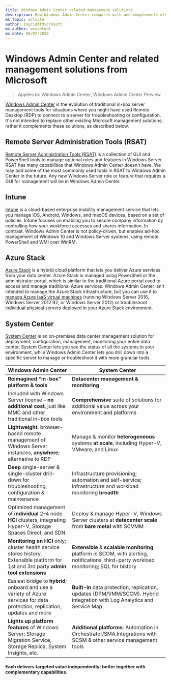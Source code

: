 ```yaml
---
title: Windows Admin Center related management solutions
description: How Windows Admin Center compares with and complements other Microsoft monitoring and management solutions/products (Project Honolulu)
ms.topic: article
author: IngridAtMicrosoft
ms.author: wscontent
ms.date: 08/07/2020
---
```


# Windows Admin Center and related management solutions from Microsoft

>Applies to: Windows Admin Center, Windows Admin Center Preview

[Windows Admin Center](../overview.md) is the evolution of traditional in-box server management tools for situations where you might have used Remote Desktop (RDP) to connect to a server for troubleshooting or configuration. It's not intended to replace other existing Microsoft management solutions; rather it complements these solutions, as described below.

## Remote Server Administration Tools (RSAT)

[Remote Server Administration Tools (RSAT)](../../../remote/remote-server-administration-tools.md) is a collection of GUI and PowerShell tools to manage optional roles and features in Windows Server. RSAT has many capabilities that Windows Admin Center doesn't have. We may add some of the most commonly used tools in RSAT to Windows Admin Center in the future. Any new Windows Server role or feature that requires a GUI for management will be in Windows Admin Center.

## Intune

[Intune](https://www.microsoft.com/cloud-platform/microsoft-intune) is a cloud-based enterprise mobility management service that lets you manage iOS, Android, Windows, and macOS devices, based on a set of policies. Intune focuses on enabling you to secure company information by controlling how your workforce accesses and shares information. In contrast, Windows Admin Center is not policy-driven, but enables ad-hoc management of Windows 10 and Windows Server systems, using remote PowerShell and WMI over WinRM.

## Azure Stack

[Azure Stack](https://azure.microsoft.com/overview/azure-stack/) is a hybrid cloud platform that lets you deliver Azure services from your data center. Azure Stack is managed using PowerShell or the administrator portal, which is similar to the traditional Azure portal used to access and manage traditional Azure services. Windows Admin Center isn't intended to manage the Azure Stack infrastructure, but you can use it to [manage Azure IaaS virtual machines](../azure/manage-azure-vms.md) (running Windows Server 2016, Windows Server 2012 R2, or Windows Server 2012) or troubleshoot individual physical servers deployed in your Azure Stack environment.

## System Center

[System Center](https://www.microsoft.com/cloud-platform/system-center) is an on-premises data center management solution for deployment, configuration, management, monitoring your entire data center. System Center lets you see the status of all the systems in your environment, while Windows Admin Center lets you drill down into a specific server to manage or troubleshoot it with more granular tools.

| Windows Admin Center                 | System Center                      |
|--------------------------------------|------------------------------------|
| **Reimagined “in-box” platform & tools** | **Datacenter management & monitoring** |
| Included with Windows Server license – **no additional cost**, just like MMC and other traditional in-box tools | **Comprehensive** suite of solutions for additional value across your environment and platforms |
| **Lightweight**, browser-based remote management of Windows Server instances, **anywhere**; alternative to RDP | Manage & monitor **heterogeneous** systems **at scale**, including Hyper-V, VMware, and Linux |
|**Deep** single-server & single-cluster drill-down for troubleshooting, configuration & maintenance|Infrastructure provisioning; automation and self-service;  infrastructure and workload monitoring **breadth**|
|Optimized management of **individual** 2–4 node **HCI** clusters, integrating Hyper-V, Storage Spaces Direct, and SDN|Deploy & manage Hyper-V, Windows Server clusters at **datacenter scale** from **bare metal** with SCVMM|
|**Monitoring on HCI** only; cluster health service stores history. Extensible platform for 1st and 3rd party **admin tool extensions**|**Extensible** & **scalable monitoring** platform in SCOM, with alerting, notifications, third-party workload monitoring; SQL for history|
|Easiest bridge to **hybrid**; onboard and use a variety of Azure services for data protection, replication, updates and more|**Built-in** data protection, replication, updates (DPM/VMM/SCCM). Hybrid integration with Log Analytics and Service Map|
|**Lights up platform features** of Windows Server: Storage Migration Service, Storage Replica, System Insights, etc.|**Additional platforms**: Automation in Orchestrator/SMA.Integrations with SCSM & other service management tools|

#### Each delivers targeted value independently; **better together** with complementary capabilities.
